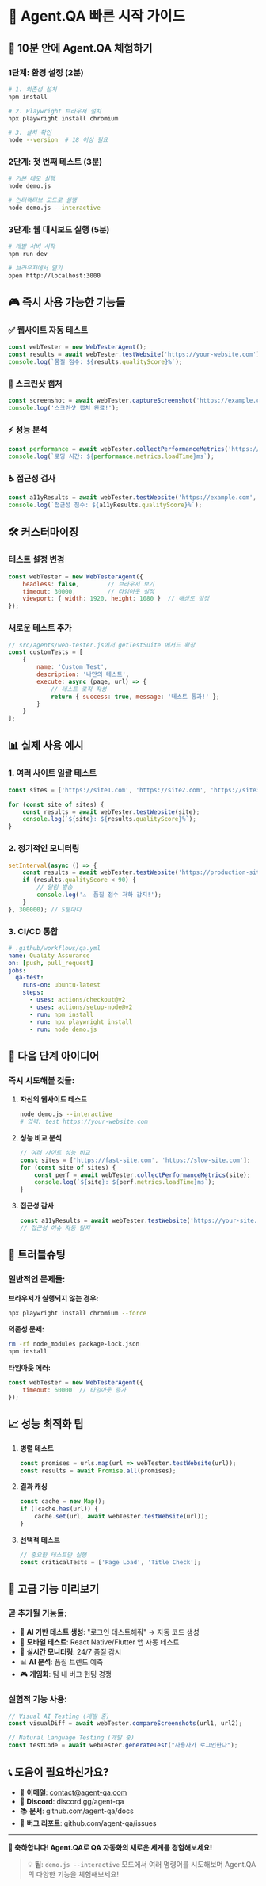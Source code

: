 # 🚀 Agent.QA 빠른 시작 가이드

## 🎯 10분 안에 Agent.QA 체험하기

### 1단계: 환경 설정 (2분)

```bash
# 1. 의존성 설치
npm install

# 2. Playwright 브라우저 설치
npx playwright install chromium

# 3. 설치 확인
node --version  # 18 이상 필요
```

### 2단계: 첫 번째 테스트 (3분)

```bash
# 기본 데모 실행
node demo.js

# 인터랙티브 모드로 실행
node demo.js --interactive
```

### 3단계: 웹 대시보드 실행 (5분)

```bash
# 개발 서버 시작
npm run dev

# 브라우저에서 열기
open http://localhost:3000
```

## 🎮 즉시 사용 가능한 기능들

### ✅ 웹사이트 자동 테스트
```javascript
const webTester = new WebTesterAgent();
const results = await webTester.testWebsite('https://your-website.com');
console.log(`품질 점수: ${results.qualityScore}%`);
```

### 📸 스크린샷 캡처
```javascript
const screenshot = await webTester.captureScreenshot('https://example.com');
console.log('스크린샷 캡처 완료!');
```

### ⚡ 성능 분석
```javascript
const performance = await webTester.collectPerformanceMetrics('https://example.com');
console.log(`로딩 시간: ${performance.metrics.loadTime}ms`);
```

### ♿ 접근성 검사
```javascript
const a11yResults = await webTester.testWebsite('https://example.com', 'accessibility');
console.log(`접근성 점수: ${a11yResults.qualityScore}%`);
```

## 🛠️ 커스터마이징

### 테스트 설정 변경
```javascript
const webTester = new WebTesterAgent({
    headless: false,        // 브라우저 보기
    timeout: 30000,         // 타임아웃 설정
    viewport: { width: 1920, height: 1080 }  // 해상도 설정
});
```

### 새로운 테스트 추가
```javascript
// src/agents/web-tester.js에서 getTestSuite 메서드 확장
const customTests = [
    {
        name: 'Custom Test',
        description: '나만의 테스트',
        execute: async (page, url) => {
            // 테스트 로직 작성
            return { success: true, message: '테스트 통과!' };
        }
    }
];
```

## 📊 실제 사용 예시

### 1. 여러 사이트 일괄 테스트
```javascript
const sites = ['https://site1.com', 'https://site2.com', 'https://site3.com'];

for (const site of sites) {
    const results = await webTester.testWebsite(site);
    console.log(`${site}: ${results.qualityScore}%`);
}
```

### 2. 정기적인 모니터링
```javascript
setInterval(async () => {
    const results = await webTester.testWebsite('https://production-site.com');
    if (results.qualityScore < 90) {
        // 알림 발송
        console.log('⚠️  품질 점수 저하 감지!');
    }
}, 300000); // 5분마다
```

### 3. CI/CD 통합
```yaml
# .github/workflows/qa.yml
name: Quality Assurance
on: [push, pull_request]
jobs:
  qa-test:
    runs-on: ubuntu-latest
    steps:
      - uses: actions/checkout@v2
      - uses: actions/setup-node@v2
      - run: npm install
      - run: npx playwright install
      - run: node demo.js
```

## 🎯 다음 단계 아이디어

### 즉시 시도해볼 것들:

1. **자신의 웹사이트 테스트**
   ```bash
   node demo.js --interactive
   # 입력: test https://your-website.com
   ```

2. **성능 비교 분석**
   ```javascript
   // 여러 사이트 성능 비교
   const sites = ['https://fast-site.com', 'https://slow-site.com'];
   for (const site of sites) {
       const perf = await webTester.collectPerformanceMetrics(site);
       console.log(`${site}: ${perf.metrics.loadTime}ms`);
   }
   ```

3. **접근성 감사**
   ```javascript
   const a11yResults = await webTester.testWebsite('https://your-site.com', 'accessibility');
   // 접근성 이슈 자동 탐지
   ```

## 🔧 트러블슈팅

### 일반적인 문제들:

**브라우저가 실행되지 않는 경우:**
```bash
npx playwright install chromium --force
```

**의존성 문제:**
```bash
rm -rf node_modules package-lock.json
npm install
```

**타임아웃 에러:**
```javascript
const webTester = new WebTesterAgent({
    timeout: 60000  // 타임아웃 증가
});
```

## 📈 성능 최적화 팁

1. **병렬 테스트**
   ```javascript
   const promises = urls.map(url => webTester.testWebsite(url));
   const results = await Promise.all(promises);
   ```

2. **결과 캐싱**
   ```javascript
   const cache = new Map();
   if (!cache.has(url)) {
       cache.set(url, await webTester.testWebsite(url));
   }
   ```

3. **선택적 테스트**
   ```javascript
   // 중요한 테스트만 실행
   const criticalTests = ['Page Load', 'Title Check'];
   ```

## 🌟 고급 기능 미리보기

### 곧 추가될 기능들:

- 🤖 **AI 기반 테스트 생성**: "로그인 테스트해줘" → 자동 코드 생성
- 📱 **모바일 테스트**: React Native/Flutter 앱 자동 테스트
- 🔄 **실시간 모니터링**: 24/7 품질 감시
- 📊 **AI 분석**: 품질 트렌드 예측
- 🎮 **게임화**: 팀 내 버그 헌팅 경쟁

### 실험적 기능 사용:
```javascript
// Visual AI Testing (개발 중)
const visualDiff = await webTester.compareScreenshots(url1, url2);

// Natural Language Testing (개발 중)  
const testCode = await webTester.generateTest("사용자가 로그인한다");
```

## 📞 도움이 필요하신가요?

- 📧 **이메일**: contact@agent-qa.com
- 💬 **Discord**: discord.gg/agent-qa
- 📚 **문서**: github.com/agent-qa/docs
- 🐛 **버그 리포트**: github.com/agent-qa/issues

---

**🎉 축하합니다! Agent.QA로 QA 자동화의 새로운 세계를 경험해보세요!**

> 💡 **팁**: `demo.js --interactive` 모드에서 여러 명령어를 시도해보며 Agent.QA의 다양한 기능을 체험해보세요!
